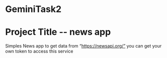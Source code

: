 # GeminiTask2
# Project Title -- news app

Simples News app to get data from “https://newsapi.org/” you can get your own token to access this service
